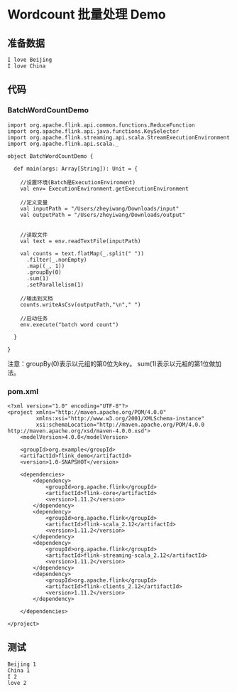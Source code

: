 # Wordcount 批量处理 Demo

## 准备数据

	I love Beijing 
	I love China
	

## 代码

### BatchWordCountDemo

	import org.apache.flink.api.common.functions.ReduceFunction
	import org.apache.flink.api.java.functions.KeySelector
	import org.apache.flink.streaming.api.scala.StreamExecutionEnvironment
	import org.apache.flink.api.scala._
	
	object BatchWordCountDemo {
	
	  def main(args: Array[String]): Unit = {
	
	    //设置环境(Batch是ExecutionEnviroment)
	    val env= ExecutionEnvironment.getExecutionEnvironment
	
	    //定义变量
	    val inputPath = "/Users/zheyiwang/Downloads/input"
	    val outputPath = "/Users/zheyiwang/Downloads/output"
	
	
	    //读取文件
	    val text = env.readTextFile(inputPath)
	
	    val counts = text.flatMap(_.split(" "))
	      .filter(_.nonEmpty)
	      .map((_, 1))
	      .groupBy(0)
	      .sum(1)
	      .setParallelism(1)
	
	    //输出到文档
	    counts.writeAsCsv(outputPath,"\n"," ")
	
	    //启动任务
	    env.execute("batch word count")
	
	  }
	
	}

注意：groupBy(0)表示以元组的第0位为key。 sum(1)表示以元祖的第1位做加法。

	
	
### pom.xml

	<?xml version="1.0" encoding="UTF-8"?>
	<project xmlns="http://maven.apache.org/POM/4.0.0"
	         xmlns:xsi="http://www.w3.org/2001/XMLSchema-instance"
	         xsi:schemaLocation="http://maven.apache.org/POM/4.0.0 http://maven.apache.org/xsd/maven-4.0.0.xsd">
	    <modelVersion>4.0.0</modelVersion>
	
	    <groupId>org.example</groupId>
	    <artifactId>flink_demo</artifactId>
	    <version>1.0-SNAPSHOT</version>
	
	    <dependencies>
	        <dependency>
	            <groupId>org.apache.flink</groupId>
	            <artifactId>flink-core</artifactId>
	            <version>1.11.2</version>
	        </dependency>
	        <dependency>
	            <groupId>org.apache.flink</groupId>
	            <artifactId>flink-scala_2.12</artifactId>
	            <version>1.11.2</version>
	        </dependency>
	        <dependency>
	            <groupId>org.apache.flink</groupId>
	            <artifactId>flink-streaming-scala_2.12</artifactId>
	            <version>1.11.2</version>
	        </dependency>
	        <dependency>
	            <groupId>org.apache.flink</groupId>
	            <artifactId>flink-clients_2.12</artifactId>
	            <version>1.11.2</version>
	        </dependency>
	
	    </dependencies>
	
	</project>



## 测试

	Beijing 1
	China 1
	I 2
	love 2





